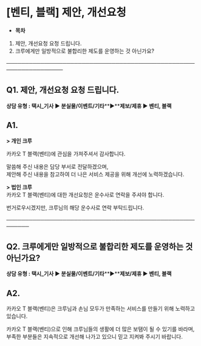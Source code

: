 # [벤티, 블랙] 제안, 개선요청

* **목차**

1. 제안, 개선요청 요청 드립니다.
2. 크루에게만 일방적으로 불합리한 제도를 운영하는 것 아닌가요?

─────────────────────────────────────────────────────────────────

**Q1. 제안, 개선요청 요청 드립니다.**
-------------------------

**상담 유형 : 택시\_기사 ▶ 분실물/이벤트/기타****▶****제보/제휴 ▶ 벤티, 블랙**

**A1.**
-------

**> 개인 크루**

카카오 T 블랙(벤티)에 관심을 가져주셔서 감사합니다.

말씀해 주신 내용은 담당 부서로 전달하겠으며,   
제안해 주신 내용을 참고하여 더 나은 서비스 제공을 위해 개선에 노력하겠습니다.

**> 법인 크루**  
카카오 T 블랙(벤티)에 대한 개선요청은 운수사로 연락을 주셔야 합니다.

번거로우시겠지만, 크루님의 해당 운수사로 연락 부탁드립니다.

────────────────────────────────────────────────────────

**Q2. 크루에게만 일방적으로 불합리한 제도를 운영하는 것 아닌가요?**
-----------------------------------------

**상담 유형 : 택시\_기사 ▶ 분실물/이벤트/기타****▶****제보/제휴 ▶ 벤티, 블랙**

**A2.**
-------

카카오 T 블랙(벤티)은 크루님과 손님 모두가 만족하는 서비스를 만들기 위해 노력하고 있습니다.

카카오 T 블랙(벤티)으로 인해 크루님들의 생활에 더 많은 보탬이 될 수 있기를 바라며,   
부족한 부분들은 지속적으로 개선해 나가고 있으니 믿고 지켜봐 주시기 바랍니다.